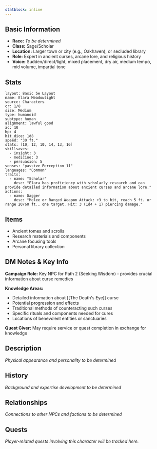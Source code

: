 ```yaml
---
statblock: inline
---
```



## Basic Information
- **Race:** *To be determined*
- **Class:** Sage/Scholar
- **Location:** Larger town or city (e.g., Oakhaven), or secluded library
- **Role:** Expert in ancient curses, arcane lore, and religious history
- **Voice:** Sudden/direct/light, mixed placement, dry air, medium tempo, mid volume, impartial tone


## Stats
```statblock
layout: Basic 5e Layout
name: Elara Meadowlight
source: Characters
cr: 1/8
size: Medium
type: humanoid
subtype: human
alignment: lawful good
ac: 10
hp: 4
hit_dice: 1d8
speed: "30 ft."
stats: [10, 12, 10, 14, 13, 16]
skillsaves:
  - insight: 3
  - medicine: 3
  - persuasion: 5
senses: "passive Perception 11"
languages: "Common"
traits:
  - name: "Scholar"
    desc: "Elara has proficiency with scholarly research and can provide detailed information about ancient curses and arcane lore."
actions:
  - name: Dagger
    desc: "Melee or Ranged Weapon Attack: +3 to hit, reach 5 ft. or range 20/60 ft., one target. Hit: 3 (1d4 + 1) piercing damage."
```

## Items
- Ancient tomes and scrolls
- Research materials and components
- Arcane focusing tools
- Personal library collection

## DM Notes & Key Info
**Campaign Role:** Key NPC for Path 2 (Seeking Wisdom) - provides crucial information about curse remedies

**Knowledge Areas:**
- Detailed information about [[The Death's Eye]] curse
- Potential progression and effects
- Traditional methods of counteracting such curses
- Specific rituals and components needed for cures
- Locations of benevolent entities or sanctuaries

**Quest Giver:** May require service or quest completion in exchange for knowledge

## Description
*Physical appearance and personality to be determined*

## History
*Background and expertise development to be determined*

## Relationships
*Connections to other NPCs and factions to be determined*

## Quests
*Player-related quests involving this character will be tracked here.*
